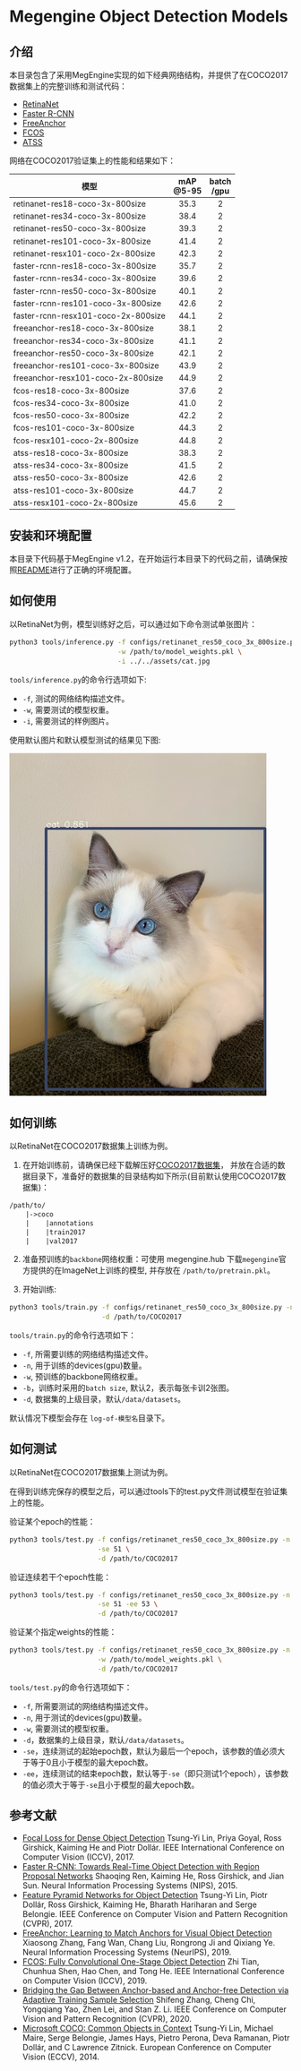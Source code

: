 # Megengine Object Detection Models

## 介绍

本目录包含了采用MegEngine实现的如下经典网络结构，并提供了在COCO2017数据集上的完整训练和测试代码：

- [RetinaNet](https://arxiv.org/abs/1708.02002)
- [Faster R-CNN](https://arxiv.org/abs/1612.03144)
- [FreeAnchor](https://arxiv.org/abs/1909.02466)
- [FCOS](https://arxiv.org/abs/1904.01355)
- [ATSS](https://arxiv.org/abs/1912.02424)


网络在COCO2017验证集上的性能和结果如下：

| 模型                                | mAP<br>@5-95 | batch<br>/gpu |
| ---                                 | :---:        | :---:         |
| retinanet-res18-coco-3x-800size     | 35.3         | 2             |
| retinanet-res34-coco-3x-800size     | 38.4         | 2             |
| retinanet-res50-coco-3x-800size     | 39.3         | 2             |
| retinanet-res101-coco-3x-800size    | 41.4         | 2             |
| retinanet-resx101-coco-2x-800size   | 42.3         | 2             |
| faster-rcnn-res18-coco-3x-800size   | 35.7         | 2             |
| faster-rcnn-res34-coco-3x-800size   | 39.6         | 2             |
| faster-rcnn-res50-coco-3x-800size   | 40.1         | 2             |
| faster-rcnn-res101-coco-3x-800size  | 42.6         | 2             |
| faster-rcnn-resx101-coco-2x-800size | 44.1         | 2             |
| freeanchor-res18-coco-3x-800size    | 38.1         | 2             |
| freeanchor-res34-coco-3x-800size    | 41.1         | 2             |
| freeanchor-res50-coco-3x-800size    | 42.1         | 2             |
| freeanchor-res101-coco-3x-800size   | 43.9         | 2             |
| freeanchor-resx101-coco-2x-800size  | 44.9         | 2             |
| fcos-res18-coco-3x-800size          | 37.6         | 2             |
| fcos-res34-coco-3x-800size          | 41.0         | 2             |
| fcos-res50-coco-3x-800size          | 42.2         | 2             |
| fcos-res101-coco-3x-800size         | 44.3         | 2             |
| fcos-resx101-coco-2x-800size        | 44.8         | 2             |
| atss-res18-coco-3x-800size          | 38.3         | 2             |
| atss-res34-coco-3x-800size          | 41.5         | 2             |
| atss-res50-coco-3x-800size          | 42.6         | 2             |
| atss-res101-coco-3x-800size         | 44.7         | 2             |
| atss-resx101-coco-2x-800size        | 45.6         | 2             |

## 安装和环境配置

本目录下代码基于MegEngine v1.2，在开始运行本目录下的代码之前，请确保按照[README](../../../README.md)进行了正确的环境配置。

## 如何使用

以RetinaNet为例，模型训练好之后，可以通过如下命令测试单张图片：

```bash
python3 tools/inference.py -f configs/retinanet_res50_coco_3x_800size.py \
                           -w /path/to/model_weights.pkl \
                           -i ../../assets/cat.jpg
```

`tools/inference.py`的命令行选项如下:

- `-f`, 测试的网络结构描述文件。
- `-w`, 需要测试的模型权重。
- `-i`, 需要测试的样例图片。

使用默认图片和默认模型测试的结果见下图:

![demo image](../../assets/cat_det_out.jpg)

## 如何训练

以RetinaNet在COCO2017数据集上训练为例。

1. 在开始训练前，请确保已经下载解压好[COCO2017数据集](http://cocodataset.org/#download)，
并放在合适的数据目录下，准备好的数据集的目录结构如下所示(目前默认使用COCO2017数据集)：

```
/path/to/
    |->coco
    |    |annotations
    |    |train2017
    |    |val2017
```

2. 准备预训练的`backbone`网络权重：可使用 megengine.hub 下载`megengine`官方提供的在ImageNet上训练的模型, 并存放在 `/path/to/pretrain.pkl`。

3. 开始训练:

```bash
python3 tools/train.py -f configs/retinanet_res50_coco_3x_800size.py -n 8 \
                       -d /path/to/COCO2017
```

`tools/train.py`的命令行选项如下：

- `-f`, 所需要训练的网络结构描述文件。
- `-n`, 用于训练的devices(gpu)数量。
- `-w`, 预训练的backbone网络权重。
- `-b`，训练时采用的`batch size`, 默认2，表示每张卡训2张图。
- `-d`, 数据集的上级目录，默认`/data/datasets`。

默认情况下模型会存在 `log-of-模型名`目录下。

## 如何测试

以RetinaNet在COCO2017数据集上测试为例。

在得到训练完保存的模型之后，可以通过tools下的test.py文件测试模型在验证集上的性能。

验证某个epoch的性能：

```bash
python3 tools/test.py -f configs/retinanet_res50_coco_3x_800size.py -n 8 \
                      -se 51 \
                      -d /path/to/COCO2017
```

验证连续若干个epoch性能：
```bash
python3 tools/test.py -f configs/retinanet_res50_coco_3x_800size.py -n 8 \
                      -se 51 -ee 53 \
                      -d /path/to/COCO2017
```

验证某个指定weights的性能：

```bash
python3 tools/test.py -f configs/retinanet_res50_coco_3x_800size.py -n 8 \
                      -w /path/to/model_weights.pkl \
                      -d /path/to/COCO2017
```

`tools/test.py`的命令行选项如下：

- `-f`, 所需要测试的网络结构描述文件。
- `-n`, 用于测试的devices(gpu)数量。
- `-w`, 需要测试的模型权重。
- `-d`，数据集的上级目录，默认`/data/datasets`。
- `-se`，连续测试的起始epoch数，默认为最后一个epoch，该参数的值必须大于等于0且小于模型的最大epoch数。
- `-ee`，连续测试的结束epoch数，默认等于`-se`（即只测试1个epoch），该参数的值必须大于等于`-se`且小于模型的最大epoch数。

## 参考文献

- [Focal Loss for Dense Object Detection](https://arxiv.org/abs/1708.02002) Tsung-Yi Lin, Priya Goyal, Ross Girshick, Kaiming He and Piotr Dollár. IEEE International Conference on Computer Vision (ICCV), 2017.
- [Faster R-CNN: Towards Real-Time Object Detection with Region Proposal Networks](https://arxiv.org/abs/1506.01497) Shaoqing Ren, Kaiming He, Ross Girshick, and Jian Sun. Neural Information Processing Systems (NIPS), 2015.
- [Feature Pyramid Networks for Object Detection](https://arxiv.org/abs/1612.03144) Tsung-Yi Lin, Piotr Dollár, Ross Girshick, Kaiming He, Bharath Hariharan and Serge Belongie. IEEE Conference on Computer Vision and Pattern Recognition (CVPR), 2017.
- [FreeAnchor: Learning to Match Anchors for Visual Object Detection](https://arxiv.org/abs/1909.02466) Xiaosong Zhang, Fang Wan, Chang Liu, Rongrong Ji and Qixiang Ye. Neural Information Processing Systems (NeurIPS), 2019.
- [FCOS: Fully Convolutional One-Stage Object Detection](https://arxiv.org/abs/1904.01355) Zhi Tian, Chunhua Shen, Hao Chen, and Tong He. IEEE International Conference on Computer Vision (ICCV), 2019.
- [Bridging the Gap Between Anchor-based and Anchor-free Detection via Adaptive Training Sample Selection](https://arxiv.org/abs/1912.02424) Shifeng Zhang, Cheng Chi, Yongqiang Yao, Zhen Lei, and Stan Z. Li. IEEE Conference on Computer Vision and Pattern Recognition (CVPR), 2020.
- [Microsoft COCO: Common Objects in Context](https://arxiv.org/abs/1405.0312) Tsung-Yi Lin, Michael Maire, Serge Belongie, James Hays, Pietro Perona, Deva Ramanan, Piotr Dollár, and C Lawrence Zitnick. European Conference on Computer Vision (ECCV), 2014.
